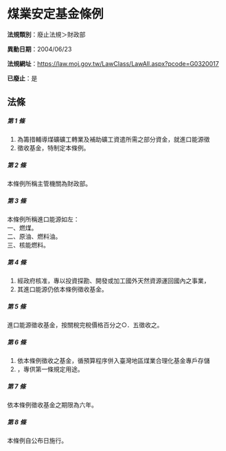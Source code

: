 # 煤業安定基金條例

**法規類別**：廢止法規＞財政部

**異動日期**：2004/06/23  

**法規網址**：https://law.moj.gov.tw/LawClass/LawAll.aspx?pcode=G0320017

**已廢止**：是



## 法條
##### 第 1 條
1. 為籌措輔導煤礦礦工轉業及補助礦工資遣所需之部分資金，就進口能源徵
1. 徵收基金，特制定本條例。

##### 第 2 條
本條例所稱主管機關為財政部。

##### 第 3 條
本條例所稱進口能源如左：  
一、燃煤。  
二、原油、燃料油。  
三、核能燃料。

##### 第 4 條
1. 經政府核准，專以投資探勘、開發或加工國外天然資源運回國內之事業，
1. 其進口能源仍依本條例徵收基金。

##### 第 5 條
進口能源徵收基金，按關稅完稅價格百分之○．五徵收之。

##### 第 6 條
1. 依本條例徵收之基金，循預算程序併入臺灣地區煤業合理化基金專戶存儲
1. ，專供第一條規定用途。

##### 第 7 條
依本條例徵收基金之期限為六年。

##### 第 8 條
本條例自公布日施行。


